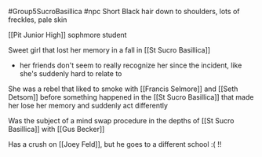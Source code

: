 #Group5SucroBasillica #npc 
Short Black hair down to shoulders, lots of freckles, pale skin

[[Pit Junior High]] sophmore student

Sweet girl that lost her memory in a fall in [[St Sucro Basillica]]
- her friends don't seem to really recognize her since the incident, like she's suddenly hard to relate to



She was a rebel that liked to smoke with [[Francis Selmore]] and [[Seth Detsom]] before something happened in the [[St Sucro Basillica]] that made her lose her memory and suddenly act differently

Was the subject of a mind swap procedure in the depths of [[St Sucro Basillica]] with [[Gus Becker]]

Has a crush on [[Joey Feld]], but he goes to a different school :( !!